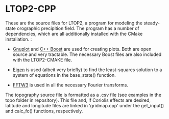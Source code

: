 # LTOP2-CPP

These are the source files for LTOP2, a program for modeling the steady-state orographic precipition field. The program has a number of dependencies, which are all additionally installed with the CMake installation. :

* [Gnuplot](http://www.gnuplot.info/) and [C++ Boost](https://www.boost.org/) are used for creating plots. Both are open source and very tractable. The necessary Boost files are also included with the LTOP2-CMAKE file.

* [Eigen](http://eigen.tuxfamily.org/index.php?title=Main_Page) is used (albeit very briefly) to find the least-squares solution to a system of equations in the base_state() function. 


* [FFTW3](http://www.fftw.org/) is used in all the necessary Fourier transforms. 


The topography source file is formatted as a .csv file (see examples in the topo folder in repository). This file and, if Coriolis effects are desired, latitude and longitude files are linked in 'gridmap.cpp' under the get_input() and calc_fc() functions, respectively. 


